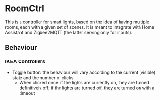 # RoomCtrl

This is a controller for smart lights, based on the idea of having multiple rooms, each with a given set of scenes.
It is meant to integrate with Home Assistant and Zigbee2MQTT (the latter serving only for inputs).


## Behaviour

### IKEA Controllers

- Toggle button: the behaviour will vary according to the current (visible) state and the number of clicks
  - When clicked once: if the lights are currently on, they are turned definitively off; if the lights are turned off, they are turned on with a timeout

